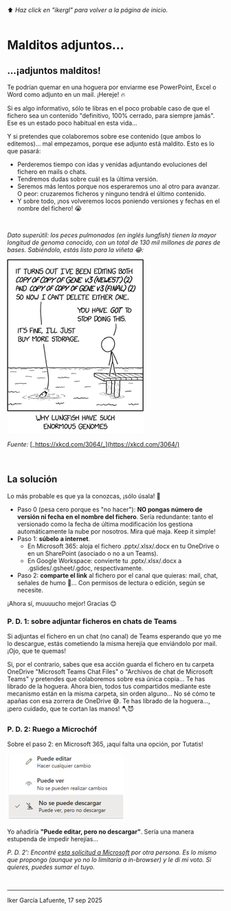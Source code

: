 ⬆️ _Haz click en "ikergl" para volver a la página de inicio._ <br><br>

# Malditos adjuntos...

## ...¡adjuntos malditos!

Te podrían quemar en una hoguera por enviarme ese PowerPoint, Excel o Word como adjunto en un mail. ¡Hereje! 🔥

Si es algo informativo, sólo te libras en el poco probable caso de que el fichero sea un contenido "definitivo, 100% cerrado, para siempre jamás". Ese es un estado poco habitual en esta vida...

Y si pretendes que colaboremos sobre ese contenido (que ambos lo editemos)... mal empezamos, porque ese adjunto está maldito. Esto es lo que pasará:
- Perderemos tiempo con idas y venidas adjuntando evoluciones del fichero en mails o chats.
- Tendremos dudas sobre cuál es la última versión. 
- Seremos más lentos porque nos esperaremos uno al otro para avanzar. O peor: cruzaremos ficheros y ninguno tendrá el último contenido. 
- Y sobre todo, ¡nos volveremos locos poniendo versiones y fechas en el nombre del fichero! 😭

<br>

_Dato superútil: los peces pulmonados (en inglés lungfish) tienen la mayor longitud de genoma conocido, con un total de 130 mil millones de pares de bases. Sabiéndolo, estás listo para la viñeta 😂:_

![](malditos_adjuntos_lungfish.png)

_Fuente:_ [_https://xkcd.com/3064/_](https://xkcd.com/3064/)

<br>


## La solución

Lo más probable es que ya la conozcas, ¡sólo úsala! 🙏
- Paso 0 (pesa cero porque es "no hacer"): **NO pongas número de versión ni fecha en el nombre del fichero**. Sería redundante: tanto el versionado como la fecha de última modificación los gestiona automáticamente la nube por nosotros. Mira qué maja. Keep it simple!
- Paso 1: **súbelo a internet**.
  - En Microsoft 365: aloja el fichero .pptx/.xlsx/.docx en tu OneDrive o en un SharePoint (asociado o no a un Teams).
  - En Google Workspace: convierte tu .pptx/.xlsx/.docx a .gslides/.gsheet/.gdoc, respectivamente.
- Paso 2: **comparte el link** al fichero por el canal que quieras: mail, chat, señales de humo 💨... Con permisos de lectura o edición, según se necesite.

¡Ahora sí, muuuucho mejor! Gracias 😊


### P. D. 1: sobre adjuntar ficheros en chats de Teams

Si adjuntas el fichero en un chat (no canal) de Teams esperando que yo me lo descargue, estás cometiendo la misma herejía que enviándolo por mail. ¡Ojo, que te quemas!

Si, por el contrario, sabes que esa acción guarda el fichero en tu carpeta OneDrive "Microsoft Teams Chat Files" o "Archivos de chat de Microsoft Teams" y pretendes que colaboremos sobre esa única copia... Te has librado de la hoguera. Ahora bien, todos tus compartidos mediante este mecanismo están en la misma carpeta, sin orden alguno... No sé cómo te apañas con esa zorrera de OneDrive 😅. Te has librado de la hoguera..., ¡pero cuidado, que te cortan las manos! 🪓😈

### P. D. 2: Ruego a Microchóf

Sobre el paso 2: en Microsoft 365, ¡aquí falta una opción, por Tutatis!

 ![](malditos_adjuntos_m365_options.png)

Yo añadiría **"Puede editar, pero no descargar"**. Sería una manera estupenda de impedir herejías...

_P. D. 2': Encontré [esta solicitud a Microsoft](https://feedbackportal.microsoft.com/feedback/idea/d8d81e9f-6188-f011-8151-6045bdba91e3) por otra persona. Es lo mismo que propongo (aunque yo no lo limitaría a in-browser) y le di mi voto. Si quieres, puedes sumar el tuyo._




<br>

___
Iker García Lafuente, 17 sep 2025
